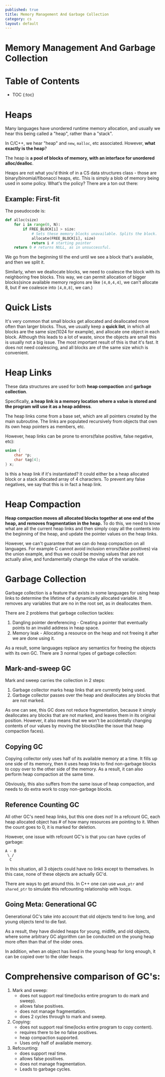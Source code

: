 ```yaml
---
published: true
title: Memory Management And Garbage Collection
category: cs
layout: default
---
```

# Memory Management And Garbage Collection

# Table of Contents

* TOC
{:toc}

# Heaps

Many languages have unordered runtime memory allocation, and usually we hear this being called a "heap", rather than a "stack".

In C/C++, we hear "heap" and `new`, `malloc`, etc associated. However, **what exactly is the heap**?

The heap is **a pool of blocks of memory, with an interface for unordered alloc/dealloc**.

Heaps are not what you'd think of in a CS data structures class - those are binary/binomial/fibonacci heaps, etc. This is simply a
blob of memory being used in some policy. What's the policy? There are a ton out there:

## Example: First-fit

The pseudocode is:

```python 
def alloc(size)
    for i in range(0, N):
        if FREE_BLOCK[i] > size:
            # Sets these memory blocks unavailable. Splits the block.
            allocate(FREE_BLOCK[i], size)
            return i # starting pointer
    return 0 # returns NULL, as in unsuccessful.
```

We go from the beginning til the end until we see a block that's available, and then we split it.

Similarly, when we deallocate blocks, we need to coalesce the block with its neighboring free blocks. This way, we can permit allocation of bigger blocks(since available
 memory regions are like `[4,0,4,4]`, we can't allocate 8, but if we coalesce into `[4,0,8]`, we can.)

# Quick Lists

It's very common that small blocks get allocated and deallocated more often than larger blocks. Thus, we usually keep a **quick list**, in which all blocks are the same size(1024 for example), and allocate one object in each block. 
Although this leads to a lot of waste, since the objects are small this is usually not a big issue.
The most important result of this is that it's fast. It does not need coalescing, and all blocks are of the same size which is convenient. 

# Heap Links

These data structures are used for both **heap compaction** and **garbage collection**. 

Specifically, **a heap link is a memory location where a value is stored and the program will use it as a heap address**.

The heap links come from a base set, which are all pointers created by the main subroutine.
The links are populated recursively from objects that own its own heap pointers as members, etc.

However, heap links can be prone to errors(false positive, false negative, etc):

```c
union {
    char *p;
    char tag[4];
} x;
```

Is this a heap link if it's instantiated? It could either be a heap allocated block or a stack allocated array of 4 characters. 
To prevent any false negatives, we say that this is in fact a heap link.

# Heap Compaction

**Heap compaction moves all allocated blocks together at one end of the heap, and removes fragmentation in the heap.** To do this, we need to know what are
all the current heap links and then simply copy all the contents into the beginning of the heap, and update the pointer values on the heap links.

However, we can't guarantee that we can do heap compaction on all languages. For example C cannot avoid inclusion errors(false positives) via the union example,
and thus we could be moving values that are not actually alive, and fundamentally change the value of the variable.

# Garbage Collection

Garbage collection is a feature that exists in some languages for using heap links to determine the lifetime of a dynamically allocated variable. It removes any variables that are no in the root set, as in deallocates them.

There are 2 problems that garbage collection tackles:

1. Dangling pointer dereferencing - Creating a pointer that eventually points to an invalid address in heap space.
2. Memory leak - Allocating a resource on the heap and not freeing it after we are done using it.

As a result, some languages replace any semantics for freeing the objects with its own GC. There are 3 normal types of garbage collection:

## Mark-and-sweep GC

Mark and sweep carries the collection in 2 steps:

1. Garbage collector marks heap links that are currently being used.
2. Garbage collector passes over the heap and deallocates any blocks that are not marked.

As one can see, this GC does not reduce fragmentation, because it simply deallocates any blocks that are not marked, and leaves them in its original position.
However, it also means that we won't be accidentally changing contents of our values by moving the blocks(like the issue that heap compaction faces).

## Copying GC

Copying collector only uses half of its available memory at a time. It fills up one side of its memory, then it uses heap links to find non-garbage blocks to copy over to the other side of the memory. As a result, it can also perform heap compaction at the same time.

Obviously, this also suffers from the same issue of heap compaction, and needs to do extra work to copy non-garbage blocks.

## Reference Counting GC

All other GC's need heap links, but this one does not! In a refcount GC, each heap allocated object has # of how many resources are pointing to it.
When the count goes to 0, it is marked for deletion.

However, one issue with refcount GC's is that you can have cycles of garbage:

```
A - B
 \ /
  C
```

In this situation, all 3 objects could have no links except to themselves. In this case, none of these objects are actually GC'd.

There are ways to get around this. In C++ one can use `weak_ptr` and `shared_ptr` to simulate this refcounting relationship with loops.

## Going Meta: Generational GC

Generational GC's take into account that old objects tend to live long, and young objects tend to die fast.

As a result, they have divided heaps for young, midlife, and old objects, where some arbitrary GC algorithm can be conducted on the young heap more often than that of the older ones.

In addition, when an object has lived in the young heap for long enough, it can be copied over to the older heaps.

# Comprehensive comparison of GC's:

1. Mark and sweep:
    - does not support real time(locks entire program to do mark and sweep).
    - allows false positives.
    - does not manage fragmentation.
    - does 2 cycles through to mark and sweep.
2. Copying:
    - does not support real time(locks entire program to copy content).
    - requires there to be no false positives.
    - heap compaction supported.
    - Uses only half of available memory.
3. Refcounting:
    - does support real time.
    - allows false positives.
    - does not manage fragmentation.
    - Leads to garbage cycles.

<script src="https://utteranc.es/client.js" repo="OneRaynyDay/oneraynyday.github.io" issue-term="pathname" theme="github-light" crossorigin="anonymous" async> </script>
